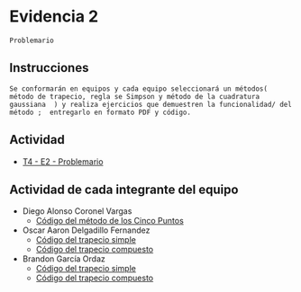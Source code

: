 # Evidencia 2
    Problemario

## Instrucciones
    Se conformarán en equipos y cada equipo seleccionará un métodos( método de trapecio, regla se Simpson y método de la cuadratura gaussiana  ) y realiza ejercicios que demuestren la funcionalidad/ del método ;  entregarlo en formato PDF y código.

## Actividad
- [T4 -  E2  - Problemario](/Tema%204/Evidencia%202/T4%20-%20%20E2%20%20-%20Problemario.pdf)

## Actividad de cada integrante del equipo
- Diego Alonso Coronel Vargas
    - [Código del método de los Cinco Puntos](/Tema%204/Evidencia%202/cincoPuntos1.java)
- Oscar Aaron Delgadillo Fernandez
    - [Código del trapecio simple](/Tema%204/Evidencia%202/TrapecioSimple1.java)
    - [Código del trapecio compuesto](/Tema%204/Evidencia%202/TrapecioCompuesto1.java)
- Brandon García Ordaz
    - [Código del trapecio simple](/Tema%204/Evidencia%202/Simpson13.java)
    - [Código del trapecio compuesto](/Tema%204/Evidencia%202/Simpson38.java)